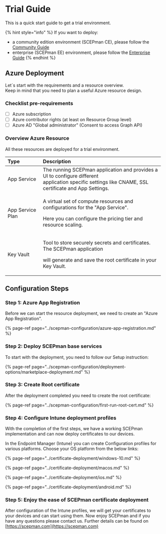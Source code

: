 # Trial Guide

This is a quick start guide to get a trial environment.

{% hint style="info" %}
If you want to deploy:

* a community edition environment \(SCEPman CE\), please follow the [Community Guide](community-guide.md)
* enterprise \(SCEPman EE\) environment, please follow the [Enterprise Guide](enterprise-guide.md)
{% endhint %}

## Azure Deployment

Let´s start with the requirements and a resource overview.  
Keep in mind that you need to plan a useful Azure resource design.

### Checklist pre-requirements

* [ ] Azure subscription
* [ ] Azure contributor rights \(at least on Resource Group level\)
* [ ] Azure AD "Global administrator" \(Consent to access Graph API\)

### Overview Azure Resource

All these resources are deployed for a trial environment.

<table>
  <thead>
    <tr>
      <th style="text-align:left">Type</th>
      <th style="text-align:left">Description</th>
    </tr>
  </thead>
  <tbody>
    <tr>
      <td style="text-align:left">App Service</td>
      <td style="text-align:left">The running SCEPman application and provides a UI to configure different
        <br
        />application specific settings like CNAME, SSL certificate and App Settings.</td>
    </tr>
    <tr>
      <td style="text-align:left">App Service Plan</td>
      <td style="text-align:left">
        <p>A virtual set of compute resources and configurations for the &quot;App
          Service&quot;.</p>
        <p>Here you can configure the pricing tier and resource scaling.</p>
      </td>
    </tr>
    <tr>
      <td style="text-align:left">Key Vault</td>
      <td style="text-align:left">
        <p>Tool to store securely secrets and certificates. The SCEPman application</p>
        <p>will generate and save the root certificate in your Key Vault.</p>
      </td>
    </tr>
  </tbody>
</table>

## Configuration Steps

### Step 1: Azure App Registration

Before we can start the resource deployment, we need to create an "Azure App Registration".

{% page-ref page="../scepman-configuration/azure-app-registration.md" %}

### Step 2: Deploy SCEPman base services

To start with the deployment, you need to follow our Setup instruction:

{% page-ref page="../scepman-configuration/deployment-options/marketplace-deployment.md" %}

### Step 3: Create Root certificate

After the deployment completed you need to create the root certificate:

{% page-ref page="../scepman-configuration/first-run-root-cert.md" %}

### Step 4: Configure Intune deployment profiles

With the completion of the first steps, we have a working SCEPman implementation and can now deploy certificates to our devices.

In the Endpoint Manager \(Intune\) you can create Configuration profiles for various platforms. Choose your OS platform from the below links:

{% page-ref page="../certificate-deployment/windows-10.md" %}

{% page-ref page="../certificate-deployment/macos.md" %}

{% page-ref page="../certificate-deployment/ios.md" %}

{% page-ref page="../certificate-deployment/android.md" %}

### Step 5: Enjoy the ease of SCEPman certificate deployment

After configuration of the Intune profiles, we will get your certificates to your devices and can start using them. Now enjoy SCEPman and if you have any questions please contact us. Further details can be found on [https://scepman.com](https://scepman.com)

